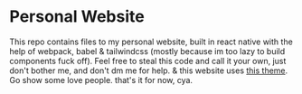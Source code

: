 # Personal Website

This repo contains files to my personal website, built in react native with the help of webpack, babel & tailwindcss (mostly because im too lazy to build components fuck off).
Feel free to steal this code and call it your own, just don't bother me, and don't dm me for help.
& this website uses [this theme](https://github.com/bluz71/vim-nightfly-guicolors). Go show some love people.
that's it for now, cya.
